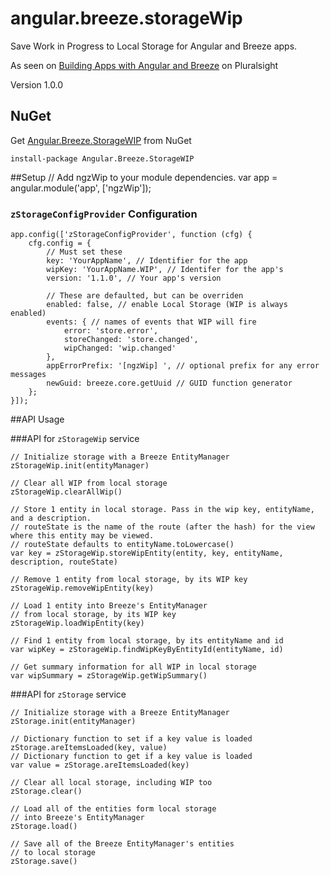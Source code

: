 angular.breeze.storageWip
============

Save Work in Progress to Local Storage for Angular and Breeze apps.

As seen on [Building Apps with Angular and Breeze](http://jpapa.me/spangz) on Pluralsight


Version 1.0.0

## NuGet
Get [Angular.Breeze.StorageWIP](https://www.nuget.org/packages/Angular.Breeze.StorageWIP) from NuGet

    install-package Angular.Breeze.StorageWIP


##Setup
    // Add ngzWip to your module dependencies.
    var app = angular.module('app', ['ngzWip']);

### `zStorageConfigProvider` Configuration

    app.config(['zStorageConfigProvider', function (cfg) {
        cfg.config = {
            // Must set these
            key: 'YourAppName', // Identifier for the app
            wipKey: 'YourAppName.WIP', // Identifer for the app's 
            version: '1.1.0', // Your app's version 

            // These are defaulted, but can be overriden
            enabled: false, // enable Local Storage (WIP is always enabled)
            events: { // names of events that WIP will fire
                error: 'store.error',
                storeChanged: 'store.changed',
                wipChanged: 'wip.changed'
            },
            appErrorPrefix: '[ngzWip] ', // optional prefix for any error messages
            newGuid: breeze.core.getUuid // GUID function generator
        };
    }]);


##API Usage

###API for `zStorageWip` service

    // Initialize storage with a Breeze EntityManager
    zStorageWip.init(entityManager)
    
    // Clear all WIP from local storage
    zStorageWip.clearAllWip()

    // Store 1 entity in local storage. Pass in the wip key, entityName, and a description.
    // routeState is the name of the route (after the hash) for the view where this entity may be viewed.
    // routeState defaults to entityName.toLowercase() 
    var key = zStorageWip.storeWipEntity(entity, key, entityName, description, routeState)

    // Remove 1 entity from local storage, by its WIP key
    zStorageWip.removeWipEntity(key)

    // Load 1 entity into Breeze's EntityManager
    // from local storage, by its WIP key
    zStorageWip.loadWipEntity(key)

    // Find 1 entity from local storage, by its entityName and id
    var wipKey = zStorageWip.findWipKeyByEntityId(entityName, id)

    // Get summary information for all WIP in local storage
    var wipSummary = zStorageWip.getWipSummary()


###API for `zStorage` service

    // Initialize storage with a Breeze EntityManager
    zStorage.init(entityManager)

    // Dictionary function to set if a key value is loaded 
    zStorage.areItemsLoaded(key, value)
    // Dictionary function to get if a key value is loaded 
    var value = zStorage.areItemsLoaded(key)

    // Clear all local storage, including WIP too
    zStorage.clear()

    // Load all of the entities form local storage 
    // into Breeze's EntityManager
    zStorage.load()

    // Save all of the Breeze EntityManager's entities 
    // to local storage
    zStorage.save()
